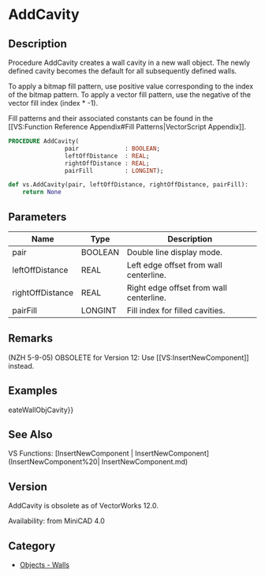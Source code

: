 # AddCavity

## Description
Procedure AddCavity creates a wall cavity in a new wall object. The newly defined cavity becomes the default for all subsequently defined walls.

To apply a bitmap fill pattern, use positive value corresponding to the index  of the bitmap pattern.  To apply a vector fill pattern, use the negative of the vector fill index (index * -1). 

Fill patterns and their associated constants can be found in the [[VS:Function Reference Appendix#Fill Patterns|VectorScript Appendix]].

```pascal
PROCEDURE AddCavity(
				pair             : BOOLEAN;
				leftOffDistance  : REAL;
				rightOffDistance : REAL;
				pairFill         : LONGINT);
```

```python
def vs.AddCavity(pair, leftOffDistance, rightOffDistance, pairFill):
    return None
```

## Parameters
|Name|Type|Description|
|---|---|---|
|pair|BOOLEAN|Double line display mode.|
|leftOffDistance|REAL|Left edge offset from wall centerline.|
|rightOffDistance|REAL|Right edge offset from wall centerline.|
|pairFill|LONGINT|Fill index for filled cavities.|

## Remarks
(NZH 5-9-05) OBSOLETE for Version 12: Use [[VS:InsertNewComponent]] instead.

## Examples
eateWallObjCavity}}

## See Also
VS Functions:
[InsertNewComponent | InsertNewComponent](InsertNewComponent%20| InsertNewComponent.md)

## Version
AddCavity is obsolete as of VectorWorks 12.0.

Availability: from MiniCAD 4.0

## Category
* [Objects - Walls](../Categories/Objects%20-%20Walls.md)
